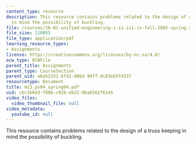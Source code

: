 ```yaml
---
content_type: resource
description: This resource contains problems related to the design of a truss keeping
  in mind the possibility of buckling.
file: /courses/16-01-unified-engineering-i-ii-iii-iv-fall-2005-spring-2006/cbc1b8d3f886c026eb228ba656276145_m13_ps04_spring04.pdf
file_size: 110055
file_type: application/pdf
learning_resource_types:
- Assignments
license: https://creativecommons.org/licenses/by-nc-sa/4.0/
ocw_type: OCWFile
parent_title: Assignments
parent_type: CourseSection
parent_uid: a6eb2151-6f41-806d-94ff-dc83eb5f4337
resourcetype: Document
title: m13_ps04_spring04.pdf
uid: cbc1b8d3-f886-c026-eb22-8ba656276145
video_files:
  video_thumbnail_file: null
video_metadata:
  youtube_id: null
---
```

This resource contains problems related to the design of a truss keeping in mind the possibility of buckling.